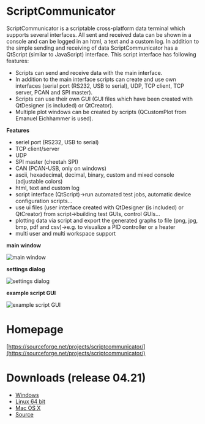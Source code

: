 # ScriptCommunicator

ScriptCommunicator is a scriptable cross-platform data terminal which supports several interfaces.
All sent and received data can be shown in a console and can be logged in an html, a text and a custom log.
In addition to the simple sending and receiving of data ScriptCommunicator has a QtScript (similar to JavaScript) interface.
This script interface has following features:
* Scripts can send and receive data with the main interface.
* In addition to the main interface scripts can create and use own interfaces (serial port (RS232, USB to serial), UDP, TCP client, TCP server, PCAN and SPI master).
* Scripts can use their own GUI (GUI files which have been created with QtDesigner (is included) or QtCreator).
* Multiple plot windows can be created by scripts (QCustomPlot from Emanuel Eichhammer is used).

**Features**

* seriel port (RS232, USB to serial)
* TCP client/server
* UDP
* SPI master (cheetah SPI)
* CAN (PCAN-USB, only on windows)
* ascii, hexadecimal, decimal, binary, custom and mixed console (adjustable colors)
* html, text and custom log
* script interface (QtScript)->run automated test jobs, automatic device configuration scripts...
* use ui files (user interface created with QtDesigner (is included) or QtCreator) from script->building test GUIs, control GUIs...
* plotting data via script and export the generated graphs to file (png, jpg, bmp, pdf and csv)->e.g. to visualize a PID controller or a heater
* multi user and multi workspace support

**main window**

![main window](https://a.fsdn.com/con/app/proj/scriptcommunicator/screenshots/2016-04-26_07h31_37.png)

**settings dialog**

![settings dialog](https://a.fsdn.com/con/app/proj/scriptcommunicator/screenshots/2016-03-31_07h54_07.png)

**example script GUI**

![example script GUI](https://a.fsdn.com/con/app/proj/scriptcommunicator/screenshots/2015-12-02_10h19_22.png)

# Homepage
[https://sourceforge.net/projects/scriptcommunicator/](https://sourceforge.net/projects/scriptcommunicator/)

# Downloads (release 04.21)
- [Windows](http://sourceforge.net/projects/scriptcommunicator/files/Windows/ScriptCommunicatorSetup_04_21_windows.zip/download)
- [Linux 64 bit](http://sourceforge.net/projects/scriptcommunicator/files/Linux_64Bit/ScriptCommunicator_04_21_linux_64_bit.zip/download)
- [Mac OS X](http://sourceforge.net/projects/scriptcommunicator/files/Mac%20OS%20X/ScriptCommunicator_04_21_mac.zip/download)
- [Source](http://sourceforge.net/projects/scriptcommunicator/files/Source/ScriptCommunicator_04_21_source.zip/download)
